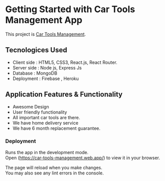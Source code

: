 # Getting Started with Car Tools Management App

This project is [Car Tools Management](https://car-tools-management.web.app/).

## Tecnologices Used

- Client side : HTML5, CSS3, React.js, React Router.
- Server side : Node js, Express Js
- Database : MongoDB
- Deployment : Firebase , Heroku

## Application Features & Functionality

- Awesome Design
- User friendly functionality
- All important car tools are there.
- We have home delivery service
- We have 6 month replacement guarantee.

### Deployment

Runs the app in the development mode.\
Open (https://car-tools-management.web.app/) to view it in your browser.

The page will reload when you make changes.\
You may also see any lint errors in the console.
